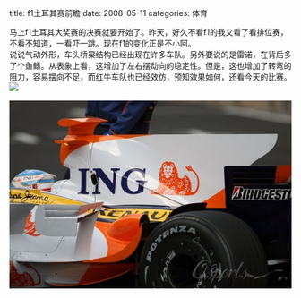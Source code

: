 title: f1土耳其赛前瞻
date: 2008-05-11
categories:  体育

马上f1土耳其大奖赛的决赛就要开始了。昨天，好久不看f1的我又看了看排位赛，不看不知道，一看吓一跳。现在f1的变化正是不小阿。  
说说气动外形，车头桥梁结构已经出现在许多车队。另外要说的是雷诺，在背后多了个鱼鳍。从表象上看，这增加了左右摆动向的稳定性。但是，这也增加了转弯的阻力，容易摆向不足，而红牛车队也已经效仿，预知效果如何，还看今天的比赛。  
![](images/moz-screenshot.jpg)

![](images/U1166P6T12D3600246F44DT20080415170046.jpg)
